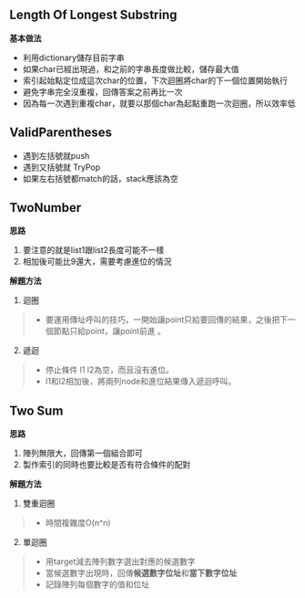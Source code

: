 ﻿Length Of Longest Substring
---

**基本做法**

* 利用dictionary儲存目前字串  
* 如果char已經出現過，和之前的字串長度做比較，儲存最大值
* 索引起始點定位成這次char的位置，下次迴圈將char的下一個位置開始執行
* 避免字串完全沒重複，回傳答案之前再比一次
* 因為每一次遇到重複char，就要以那個char為起點重跑一次迴圈，所以效率低


ValidParentheses
---

* 遇到左括號就push  
* 遇到又括號就 TryPop  
* 如果左右括號都match的話，stack應該為空

TwoNumber
---

**思路**
1. 要注意的就是list1跟list2長度可能不一樣
2. 相加後可能比9還大，需要考慮進位的情況

**解題方法**
1. 迴圈   
> * 要運用傳址呼叫的技巧，一開始讓point只給要回傳的結果，之後把下一個節點只給point，讓point前進
>  。

2. 遞迴  
> * 停止條件 l1 l2為空，而且沒有進位。
> * l1和l2相加後，將兩列node和進位結果傳入遞迴呼叫。


Two Sum
---

**思路**  
1. 陣列無限大，回傳第一個組合即可
2. 製作索引的同時也要比較是否有符合條件的配對

**解題方法**
1. 雙重迴圈   
> * 時間複雜度O(n^n)

2. 單迴圈  
> * 用target減去陣列數字選出對應的候選數字
> * 當候選數字出現時，回傳**候選數字位址**和**當下數字位址**
> * 記錄陣列每個數字的值和位址